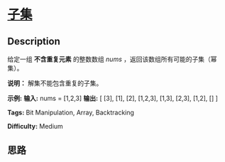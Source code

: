 # [子集][title]

## Description

给定一组 **不含重复元素** 的整数数组  _nums_ ，返回该数组所有可能的子集（幂集）。

**说明：** 解集不能包含重复的子集。

**示例:**
            **输入:** nums = [1,2,3]    **输出:**    [      [3],      [1],      [2],      [1,2,3],      [1,3],      [2,3],      [1,2],      []    ]


**Tags:** Bit Manipulation, Array, Backtracking

**Difficulty:** Medium

## 思路

[title]: https://leetcode-cn.com/problems/subsets
